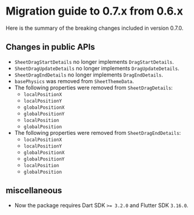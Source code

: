 # Migration guide to 0.7.x from 0.6.x

Here is the summary of the breaking changes included in version 0.7.0.

## Changes in public APIs

- `SheetDragStartDetails` no longer implements `DragStartDetails`.
- `SheetDragUpdateDetails` no longer implements `DragUpdateDetails`.
- `SheetDragEndDetails` no longer implements `DragEndDetails`.
- `basePhysics` was removed from `SheetThemeData`.
- The following properties were removed from `SheetDragDetails`:
  - `localPositionX`
  - `localPositionY`
  - `globalPositionX`
  - `globalPositionY`
  - `localPosition`
  - `globalPosition`
- The following properties were removed from `SheetDragEndDetails`:
  - `localPositionX`
  - `localPositionY`
  - `globalPositionX`
  - `globalPositionY`
  - `localPosition`
  - `globalPosition`


## miscellaneous

- Now the package requires Dart SDK `>= 3.2.0` and Flutter SDK `3.16.0`.

